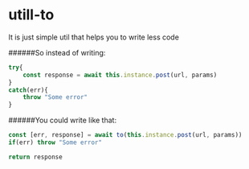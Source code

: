 # utill-to

It is just simple util that helps you to write less code

######So instead of writing:

```javascript
try{
    const response = await this.instance.post(url, params)
}
catch(err){
    throw "Some error"
} 
```
######You could write like that:
```javascript 
const [err, response] = await to(this.instance.post(url, params))
if(err) throw "Some error"

return response
```
